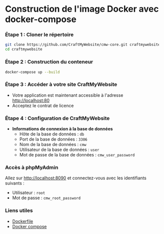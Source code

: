 # Construction de l'image Docker avec docker-compose

### Étape 1 : Cloner le répertoire

```bash
git clone https://github.com/CraftMyWebsite/cmw-core.git craftmywebsite
cd craftmywebsite
```

### Étape 2 : Construction du conteneur

```bash
docker-compose up --build
```

### Étape 3 : Accéder à votre site CraftMyWebsite
- Votre application est maintenant accessible à l'adresse [http://localhost:80](http://localhost:80)
- Acceptez le contrat de licence

### Étape 4 : Configuration de CraftMyWebsite
- **Informations de connexion à la base de données**
    - Hôte de la base de données : `db`
    - Port de la base de données : `3306`
    - Nom de la base de données : `cmw`
    - Utilisateur de la base de données : `user`
    - Mot de passe de la base de données : `cmw_user_password`


### Accès à phpMyAdmin
Allez sur [http://localhost:8090](http://localhost:8090) et connectez-vous avec les identifiants suivants :
- Utilisateur : `root`
- Mot de passe : `cmw_root_password`

### Liens utiles
- [Dockerfile](https://github.com/CraftMyWebsite/cmw-core/blob/main/Dockerfile)
- [Docker compose](https://github.com/CraftMyWebsite/cmw-core/blob/main/compose.yaml)
